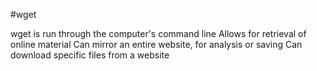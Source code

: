 #wget

wget is run through the computer's command line
Allows for retrieval of online material
Can mirror an entire website, for analysis or saving
Can download specific files from a website